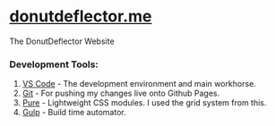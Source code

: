 # [donutdeflector.me](https://donutdeflector.me/)
The DonutDeflector Website

### Development Tools:
1. [VS Code](https://code.visualstudio.com/) - The development environment and main workhorse.
2. [Git](https://git-scm.com/) - For pushing my changes live onto Github Pages.
3. [Pure](https://purecss.io/) - Lightweight CSS modules. I used the grid system from this.
4. [Gulp](http://gulpjs.com/) - Build time automator.
